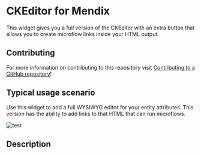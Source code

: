 # CKEditor for Mendix

This widget gives you a full version of the CKEditor with an extra button that allows you to create microflow links inside your HTML output.

## Contributing

For more information on contributing to this repository visit [Contributing to a GitHub repository](https://world.mendix.com/display/howto50/Contributing+to+a+GitHub+repository)!

## Typical usage scenario

Use this widget to add a full WYSIWYG editor for your entity attributes. This version has the ability to add links to that HTML that can run microflows.

![test](https://github.com/mendix/CKEditorForMendix/assets/icon.png)
 
## Description


